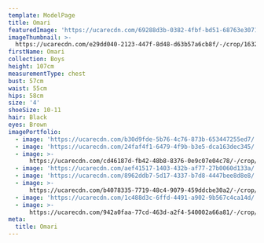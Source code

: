 ```yaml
---
template: ModelPage
title: Omari
featuredImage: 'https://ucarecdn.com/69288d3b-0382-4fbf-bd51-68763e3071bf/'
imageThumbnail: >-
  https://ucarecdn.com/e29dd040-2123-447f-8d48-d63b57a6cb8f/-/crop/1632x1934/0,0/-/preview/
firstName: Omari
collection: Boys
height: 107cm
measurementType: chest
bust: 57cm
waist: 55cm
hips: 58cm
size: '4'
shoeSize: 10-11
hair: Black
eyes: Brown
imagePortfolio:
  - image: 'https://ucarecdn.com/b30d9fde-5b76-4c76-873b-653447255ed7/'
  - image: 'https://ucarecdn.com/24faf4f1-6479-4f9b-b3e5-dca163dec345/'
  - image: >-
      https://ucarecdn.com/cd46187d-fb42-48b8-8376-0e9c07e04c78/-/crop/1572x1713/60,0/-/preview/
  - image: 'https://ucarecdn.com/aef41517-1403-432b-af77-27b0060d133a/'
  - image: 'https://ucarecdn.com/8962ddb7-5d17-4337-b7d8-4447bee8d8e8/'
  - image: >-
      https://ucarecdn.com/b4078335-7719-48c4-9079-459ddcbe30a2/-/crop/1980x1623/172,9/-/preview/
  - image: 'https://ucarecdn.com/1c488d3c-6ffd-4491-a902-9b567c4ca14d/'
  - image: >-
      https://ucarecdn.com/942a0faa-77cd-463d-a2f4-540002a66a81/-/crop/1445x1070/187,161/-/preview/
meta:
  title: Omari
---
```


